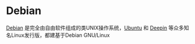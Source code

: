 # Debian

[Debian](https://www.debian.org/) 是完全由自由软件组成的类UNIX操作系统，[Ubuntu](https://ubuntu.com/) 和 [Deepin](https://www.deepin.org/) 等众多知名Linux发行版，都建基于Debian GNU/Linux

